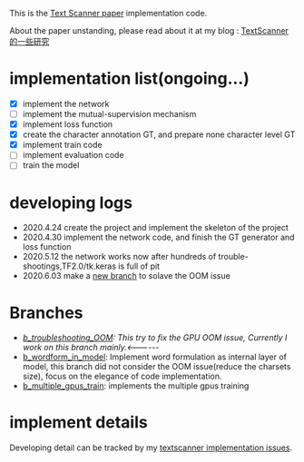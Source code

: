 This is the [Text Scanner paper](https://arxiv.org/abs/1912.12422) implementation code.

About the paper unstanding, please read about it at my blog : [TextScanner的一些研究](http://www.piginzoo.com/machine-learning/2020/04/14/ocr-fa-textscanner) 

# implementation list(ongoing...)
- [X] implement the network
- [ ] implement the mutual-supervision mechanism
- [X] implement loss function
- [X] create the character annotation GT, and prepare none character level GT
- [X] implement train code
- [ ] implement evaluation code
- [ ] train the model

# developing logs
- 2020.4.24 create the project and implement the skeleton of the project
- 2020.4.30 implement the network code, and finish the GT generator and loss function
- 2020.5.12 the network works now after hundreds of trouble-shootings,TF2.0/tk.keras is full of pit
- 2020.6.03 make a [new branch](https://github.com/piginzoo/textscanner/tree/b_troubleshooting_OOM) to solave the OOM issue

# Branches
- *[b_troubleshooting_OOM](https://github.com/piginzoo/textscanner/tree/b_troubleshooting_OOM): This try to fix the GPU OOM issue,
Currently I work on this branch mainly.<------*
- [b_wordform_in_model](https://github.com/piginzoo/textscanner/tree/b_wordform_in_model): Implement word formulation as internal layer of model, 
this branch did not consider the OOM issue(reduce the charsets size), focus on the elegance of code implementation. 
- [b_multiple_gpus_train](https://github.com/piginzoo/textscanner/tree/b_multiple_gpus_train): implements the multiple gpus training

# implement details
Developing detail can be tracked by my [textscanner implementation issues](https://www.notion.so/piginzoospace/Textscanner-254a700668714f0d811afe2ab8124046).